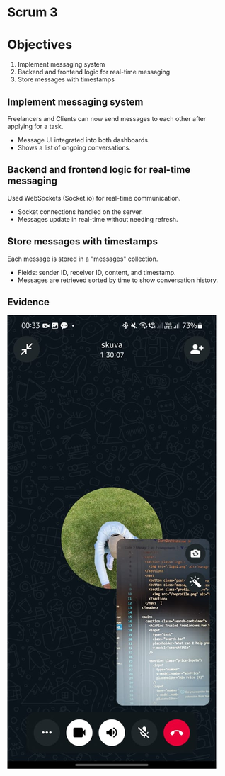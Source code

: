 # Scrum 3

# Objectives

1. Implement messaging system  
2. Backend and frontend logic for real-time messaging  
3. Store messages with timestamps  

## Implement messaging system

Freelancers and Clients can now send messages to each other after applying for a task.

- Message UI integrated into both dashboards.
- Shows a list of ongoing conversations.

## Backend and frontend logic for real-time messaging

Used WebSockets (Socket.io) for real-time communication.

- Socket connections handled on the server.
- Messages update in real-time without needing refresh.

## Store messages with timestamps

Each message is stored in a "messages" collection.

- Fields: sender ID, receiver ID, content, and timestamp.
- Messages are retrieved sorted by time to show conversation history.

## Evidence
![Scrum Picture](3rd.jpg)

